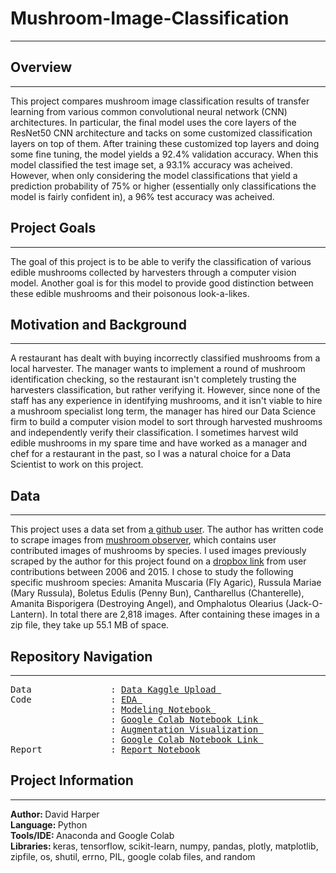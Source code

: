 # Mushroom-Image-Classification
---
## Overview
---
This project compares mushroom image classification results of transfer learning from various common convolutional neural network (CNN) architectures. In particular, the final model uses the core layers of the ResNet50 CNN architecture and tacks on some customized classification layers on top of them. After training these customized top layers and doing some fine tuning, the model yields a 92.4% validation accuracy. When this model classified the test image set, a 93.1% accuracy was acheived. However, when only considering the model classifications that yield a prediction probability of 75% or higher (essentially only classifications the model is fairly confident in), a 96% test accuracy was acheived.
## Project Goals
---
The goal of this project is to be able to verify the classification of various edible mushrooms collected by harvesters through a computer vision model. Another goal is for this model to provide good distinction between these edible mushrooms and their poisonous look-a-likes.
## Motivation and Background
---
A restaurant has dealt with buying incorrectly classified mushrooms from a local harvester. The manager wants to implement a round of mushroom identification checking, so the restaurant isn't completely trusting the harvesters classification, but rather verifying it. However, since none of the staff has any experience in identifying mushrooms, and it isn't viable to hire a mushroom specialist long term, the manager has hired our Data Science firm to build a computer vision model to sort through harvested mushrooms and independently verify their classification. I sometimes harvest wild edible mushrooms in my spare time and have worked as a manager and chef for a restaurant in the past, so I was a natural choice for a Data Scientist to work on this project.
## Data
---
This project uses a data set from [a github user](https://github.com/bechtle/mushroomobser-dataset). The author has written code to scrape images from [mushroom observer](https://mushroomobserver.org/), which contains user contributed images of mushrooms by species. I used images previously scraped by the author for this project found on a [dropbox link](https://www.dropbox.com/sh/m1o91dwd1nto6w0/AADACdc0WF_oIAyKN5W1UvDta/images_files/complete_dataset/TRAIN_2006-2015?dl=0&subfolder_nav_tracking=1) from user contributions between 2006 and 2015. I chose to study the following specific mushroom species: Amanita Muscaria (Fly Agaric), Russula Mariae (Mary Russula), Boletus Edulis (Penny Bun), Cantharellus (Chanterelle), Amanita Bisporigera (Destroying Angel), and Omphalotus Olearius (Jack-O-Lantern). In total there are 2,818 images. After containing these images in a zip file, they take up 55.1 MB of space.
## Repository Navigation
---
<pre>
Data               : <a href=https://www.kaggle.com/harperd17/mushroom-pictures-sorted>Data Kaggle Upload </a>
Code               : <a href=https://github.com/harperd17/Mushroom-Image-Classification/blob/master/Notebooks/Mushroom_EDA.ipynb>EDA </a>
                   : <a href=https://github.com/harperd17/Mushroom-Image-Classification/blob/master/Notebooks/Modeling_Code.ipynb>Modeling Notebook </a>
                   : <a href= https://colab.research.google.com/drive/1y2mXYKPe-Da5OFMCnxzuZoquCLQ9v4v-#scrollTo=8tNWu8vHBY-i>Google Colab Notebook Link </a>
                   : <a href=https://github.com/harperd17/Mushroom-Image-Classification/blob/master/Notebooks/Augmentation_Figure.ipynb>Augmentation Visualization </a>
                   : <a href= https://colab.research.google.com/drive/1MIEPZsfWn0gR19HTDPg2Te0ML4PjtJVk>Google Colab Notebook Link </a>
Report             : <a href=https://github.com/harperd17/Mushroom-Image-Classification/blob/master/Report/Report.ipynb>Report Notebook</a>
</pre>
## Project Information
---
<b>Author: </b>David Harper <br>
<b>Language: </b>Python <br>
<b>Tools/IDE: </b>Anaconda and Google Colab <br>
<b>Libraries: </b>keras, tensorflow, scikit-learn, numpy, pandas, plotly, matplotlib, zipfile, os, shutil, errno, PIL, google colab files, and random
